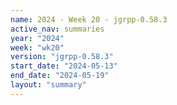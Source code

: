 ```yaml
---
name: 2024 - Week 20 - jgrpp-0.58.3
active_nav: summaries
year: "2024"
week: "wk20"
version: "jgrpp-0.58.3"
start_date: "2024-05-13"
end_date: "2024-05-19"
layout: "summary"
---
```

